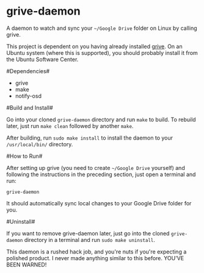grive-daemon
============

A daemon to watch and sync your `~/Google Drive` folder on Linux by calling grive.

This project is dependent on you having already installed [grive][1]. On an Ubuntu system (where this is supported), you should probably install it from the Ubuntu Software Center.

#Dependencies#

- grive
- make
- notify-osd

#Build and Install#

Go into your cloned `grive-daemon` directory and run `make` to build. To rebuild later, just run `make clean` followed by another `make`.

After building, run `sudo make install` to install the daemon to your `/usr/local/bin/` directory.

#How to Run#

After setting up grive (you need to create `~/Google Drive` yourself) and following the instructions in the preceding section, just open a terminal and run:
```
grive-daemon
```
It should automatically sync local changes to your Google Drive folder for you.

#Uninstall#

If you want to remove grive-daemon later, just go into the cloned `grive-daemon` directory in a terminal and run `sudo make uninstall`.


This daemon is a rushed hack job, and you're nuts if you're expecting a polished product. I never made anything similar to this before. YOU'VE BEEN WARNED!

[1]: https://github.com/Grive/grive